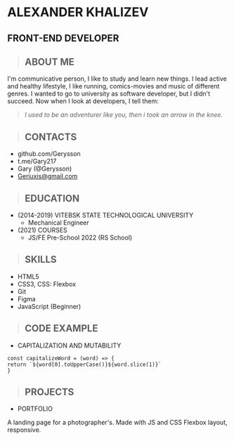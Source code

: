 # ALEXANDER KHALIZEV


## FRONT-END DEVELOPER


>## ABOUT ME


I'm communicative person, I like to study and learn new things. I lead active and healthy lifestyle, I like running, comics-movies and music of different genres. I wanted to go to university as software developer, but I didn't succeed. Now when I look at developers, I tell them:


> *I used to be an adventurer like you, then i took an arrow in the knee.*


>## CONTACTS


* github.com/Gerysson
* t.me/Gary217
* Gary (@Gerysson)
* Geriuxis@gmail.com


>## EDUCATION


* (2014-2019) VITEBSK STATE TECHNOLOGICAL UNIVERSITY
    * Mechanical Engineer 
* (2021) COURSES
    * JS/FE Pre-School 2022 (RS School)


>## SKILLS


* HTML5
* CSS3, CSS: Flexbox
* Git
* Figma
* JavaScript (Beginner)


>## CODE EXAMPLE


* CAPITALIZATION AND MUTABILITY

```
const capitalizeWord = (word) => {
return `${word[0].toUpperCase()}${word.slice(1)}`
}
```


>## PROJECTS


* PORTFOLIO


A landing page for a photographer's. Made with JS and CSS Flexbox layout, responsive.